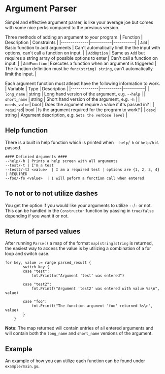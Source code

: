 # Argument Parser

Simpel and effective argument parser, is like your average joe but comes with some nice perks compared to the previous version.

Three methods of adding an argument to your program.
| Function         | Description     | Constraints |
|--------------|-----------|-----------|
| `Add` | Basic function to add arguments | Can't automatically limit the the input with options, can't call a function on input. |
| `AddOption` | Same as `Add` but requires a string array of possible options to enter  | Can't call a function on input. |
| `AddFunction`| Executes a function when an argument is triggered | The function definition must be `func(string) string`, can't automatically limit the input. |

Each argument function must atleast have the following information to work.
| Variable         | Type     | Description |
|--------------|-----------|-----------|
| `long_name` | string | Long hand version of the argument, e.g. `--help` |
| `short_name` | string  | Short hand version of the argument, e.g. `-h` |
| `needs_value`| bool | Does the argument require a value if it's passed in? |
| `required`| bool | Is the argument required for the program to work? |
| `desc`| string | Argument description, e.g. `Sets the verbose level` |


## Help function
There is a built in help function which is printed when `--help`/`-h` or `help/h` is passed.
```
#### Definied Arguments ####
--help/-h | Prints a help screen with all arguments
--test/-t | I'm a test
--test2/-t2 <value>  | I am a required test | options are {1, 2, 3, 4} | REQUIRED
--foo/-fo <value>  | I will peform a function call when entered
```

## To not or to not utilize dashes
You get the option if you would like your arguments to utilize `--`/`-` or not. 
This can be handled in the `Constructor` function by passing in `true/false` depending if you want it or not.

## Return of parsed values
After running `Parse()` a map of the format `map[string]string` is returned, the easiest way to access the value is by utilizing a combination of a for loop and switch case.

```
for key, value := range parsed_result {
		switch key {
		case "test":
			fmt.Println("Argument 'test' was entered")

		case "test2":
			fmt.Printf("Argument 'test2' was entered with value %s\n", value)

		case "foo":
			fmt.Printf("The function argument 'foo' returned %s\n", value)
		}
	}
```

<b>Note:</b> The map returned will contain entries of all entered arguments and will contain both the `long_name` and `short_name` versions of the argument.

## Example
An example of how you can utilize each function can be found under `example/main.go`.
